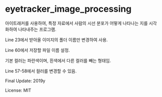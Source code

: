 # eyetracker_image_processing
아이트래커를 사용하여, 특정 자료에서 사람의 시선 분포가 어떻게 나타나는 지를 시각화하여 나타내주는 프로그램.

Line 23에서 받아올 이미지의 폴더 이름만 변경하여 사용.

Line 60에서 저장할 파일 이름 설정.

기본 컬러는 파란색이며, 흰색에서 다른 컬러를 빼는 형태임.

Line 57-58에서 컬러를 변경할 수 있음.

Final Update: 2019y

License: MIT
